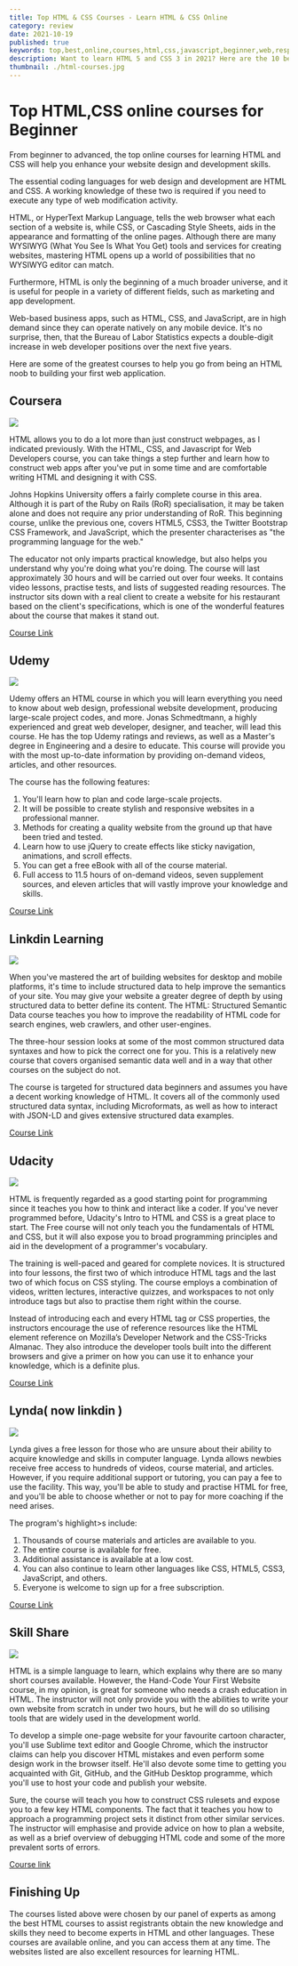 ```yaml
---
title: Top HTML & CSS Courses - Learn HTML & CSS Online
category: review
date: 2021-10-19
published: true
keywords: top,best,online,courses,html,css,javascript,beginner,web,responsive,web development
description: Want to learn HTML 5 and CSS 3 in 2021? Here are the 10 best online courses you can join to learn HTML and CSS in depth.
thumbnail: ./html-courses.jpg
---
```


# Top HTML,CSS online courses for Beginner

From beginner to advanced, the top online courses for learning HTML and CSS will help you enhance your website design and development skills.

The essential coding languages for web design and development are HTML and CSS.
A working knowledge of these two is required if you need to execute any type of web modification activity.

HTML, or HyperText Markup Language, tells the web browser what each section of a website is, while CSS, or Cascading Style Sheets, aids in the appearance and formatting of the online pages.
Although there are many WYSIWYG (What You See Is What You Get) tools and services for creating websites, mastering HTML opens up a world of possibilities that no WYSIWYG editor can match.

Furthermore, HTML is only the beginning of a much broader universe, and it is useful for people in a variety of different fields, such as marketing and app development.

Web-based business apps, such as HTML, CSS, and JavaScript, are in high demand since they can operate natively on any mobile device.
It's no surprise, then, that the Bureau of Labor Statistics expects a double-digit increase in web developer positions over the next five years.

Here are some of the greatest courses to help you go from being an HTML noob to building your first web application.

## Coursera

![](./coursera-course.webp)

HTML allows you to do a lot more than just construct webpages, as I indicated previously.
With the HTML, CSS, and Javascript for Web Developers course, you can take things a step further and learn how to construct web apps after you've put in some time and are comfortable writing HTML and designing it with CSS.

Johns Hopkins University offers a fairly complete course in this area.
Although it is part of the Ruby on Rails (RoR) specialisation, it may be taken alone and does not require any prior understanding of RoR.
This beginning course, unlike the previous one, covers HTML5, CSS3, the Twitter Bootstrap CSS Framework, and JavaScript, which the presenter characterises as "the programming language for the web."

The educator not only imparts practical knowledge, but also helps you understand why you're doing what you're doing.
The course will last approximately 30 hours and will be carried out over four weeks.
It contains video lessons, practise tests, and lists of suggested reading resources.
The instructor sits down with a real client to create a website for his restaurant based on the client's specifications, which is one of the wonderful features about the course that makes it stand out.

[Course Link](https://www.coursera.org/learn/html-css-javascript-for-web-developers)

## Udemy

![](./udemy-course.webp)

Udemy offers an HTML course in which you will learn everything you need to know about web design, professional website development, producing large-scale project codes, and more.
Jonas Schmedtmann, a highly experienced and great web developer, designer, and teacher, will lead this course.
He has the top Udemy ratings and reviews, as well as a Master's degree in Engineering and a desire to educate.
This course will provide you with the most up-to-date information by providing on-demand videos, articles, and other resources.

The course has the following features:

1. You'll learn how to plan and code large-scale projects.
2. It will be possible to create stylish and responsive websites in a professional manner.
3. Methods for creating a quality website from the ground up that have been tried and tested.
4. Learn how to use jQuery to create effects like sticky navigation, animations, and scroll effects.
5. You can get a free eBook with all of the course material.
6. Full access to 11.5 hours of on-demand videos, seven supplement sources, and eleven articles that will vastly improve your knowledge and skills.

[Course Link](https://ekaro.in/enkr20220718s13184879)

## Linkdin Learning

![](linkdin-course.webp)

When you've mastered the art of building websites for desktop and mobile platforms, it's time to include structured data to help improve the semantics of your site.
You may give your website a greater degree of depth by using structured data to better define its content.
The HTML: Structured Semantic Data course teaches you how to improve the readability of HTML code for search engines, web crawlers, and other user-engines.

The three-hour session looks at some of the most common structured data syntaxes and how to pick the correct one for you.
This is a relatively new course that covers organised semantic data well and in a way that other courses on the subject do not.

The course is targeted for structured data beginners and assumes you have a decent working knowledge of HTML.
It covers all of the commonly used structured data syntax, including Microformats, as well as how to interact with JSON-LD and gives extensive structured data examples.

[Course Link](https://www.linkedin.com/learning/html-essential-training-4?trk=learning-topics_learning-search-card_search-card&upsellOrderOrigin=default_guest_learning)

## Udacity

![](udacity-course.webp)

HTML is frequently regarded as a good starting point for programming since it teaches you how to think and interact like a coder.
If you've never programmed before, Udacity's Intro to HTML and CSS is a great place to start.
The Free course will not only teach you the fundamentals of HTML and CSS, but it will also expose you to broad programming principles and aid in the development of a programmer's vocabulary.

The training is well-paced and geared for complete novices.
It is structured into four lessons, the first two of which introduce HTML tags and the last two of which focus on CSS styling.
The course employs a combination of videos, written lectures, interactive quizzes, and workspaces to not only introduce tags but also to practise them right within the course.

Instead of introducing each and every HTML tag or CSS properties, the instructors encourage the use of reference resources like the HTML element reference on Mozilla’s Developer Network and the CSS-Tricks Almanac. They also introduce the developer tools built into the different browsers and give a primer on how you can use it to enhance your knowledge, which is a definite plus.

[Course Link](https://www.udacity.com/course/intro-to-html-and-css--ud001)

## Lynda( now linkdin )

![](lynda-course.webp)

Lynda gives a free lesson for those who are unsure about their ability to acquire knowledge and skills in computer language. Lynda allows newbies receive free access to hundreds of videos, course material, and articles.
However, if you require additional support or tutoring, you can pay a fee to use the facility.
This way, you'll be able to study and practise HTML for free, and you'll be able to choose whether or not to pay for more coaching if the need arises.

The program's highlight>s include:

1. Thousands of course materials and articles are available to you.
2. The entire course is available for free.
3. Additional assistance is available at a low cost.
4. You can also continue to learn other languages like CSS, HTML5, CSS3, JavaScript, and others.
5. Everyone is welcome to sign up for a free subscription.

[Course Link](https://www.linkedin.com/learning/paths/become-a-web-developer?trk=learning-serp_learning-search-card_search-card&upsellOrderOrigin=default_guest_learning)

## Skill Share

![](skillshare-course.webp)

HTML is a simple language to learn, which explains why there are so many short courses available.
However, the Hand-Code Your First Website course, in my opinion, is great for someone who needs a crash education in HTML.
The instructor will not only provide you with the abilities to write your own website from scratch in under two hours, but he will do so utilising tools that are widely used in the development world.

To develop a simple one-page website for your favourite cartoon character, you'll use Sublime text editor and Google Chrome, which the instructor claims can help you discover HTML mistakes and even perform some design work in the browser itself.
He'll also devote some time to getting you acquainted with Git, GitHub, and the GitHub Desktop programme, which you'll use to host your code and publish your website.

Sure, the course will teach you how to construct CSS rulesets and expose you to a few key HTML components.
The fact that it teaches you how to approach a programming project sets it distinct from other similar services.
The instructor will emphasise and provide advice on how to plan a website, as well as a brief overview of debugging HTML code and some of the more prevalent sorts of errors.

[Course link](https://www.skillshare.com/classes/Full-Stack-Web-Development-for-Beginners-Part-1-HTML-CSS-Responsive-Design/1831372205?via=browse-rating-html-layout-grid)

## Finishing Up

The courses listed above were chosen by our panel of experts as among the best HTML courses to assist registrants obtain the new knowledge and skills they need to become experts in HTML and other languages.
These courses are available online, and you can access them at any time.
The websites listed are also excellent resources for learning HTML.
